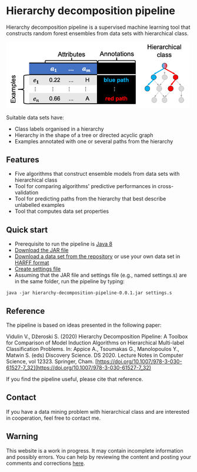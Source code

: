 # Hierarchy decomposition pipeline

Hierarchy decomposition pipeline is a supervised machine learning tool that constructs random forest ensembles from data sets with hierarchical class.

<img src = "images/HMC_dataset.png" alt = "Data set with hierarchical class" width = "500">

Suitable data sets have:
- Class labels organised in a hierarchy
- Hierarchy in the shape of a tree or directed acyclic graph
- Examples annotated with one or several paths from the hierarchy

## Features

- Five algorithms that construct ensemble models from data sets with hierarchical class
- Tool for comparing algorithms' predictive performances in cross-validation
- Tool for predicting paths from the hierarchy that best describe unlabelled examples
- Tool that computes data set properties

## Quick start

- Prerequisite to run the pipeline is [Java 8](https://www.oracle.com/java/technologies/javase-downloads.html)
- [Download the JAR file](https://github.com/vedranav/hierarchy-decomposition-pipeline/releases/download/v0.0.1/hierarchy-decomposition-pipeline-0.0.1.jar)
- [Download a data set from the repository](https://vedranav.github.io/hierarchy-decomposition-pipeline/inputs/repository.html) or use your own data set in [HARFF format](https://vedranav.github.io/hierarchy-decomposition-pipeline/inputs/dataset.html)
- [Create settings file](https://vedranav.github.io/hierarchy-decomposition-pipeline/pipeline/jar.html)
- Assuming that the JAR file and settings file (e.g., named settings.s) are in the same folder, run the pipeline by typing:
```
java -jar hierarchy-decomposition-pipeline-0.0.1.jar settings.s
```

## Reference

The pipeline is based on ideas presented in the following paper:

Vidulin V., Džeroski S. (2020) Hierarchy Decomposition Pipeline: A Toolbox for Comparison of Model Induction Algorithms on Hierarchical Multi-label Classification Problems. In: Appice A., Tsoumakas G., Manolopoulos Y., Matwin S. (eds) Discovery Science. DS 2020. Lecture Notes in Computer Science, vol 12323. Springer, Cham. [https://doi.org/10.1007/978-3-030-61527-7_32](https://doi.org/10.1007/978-3-030-61527-7_32)

If you find the pipeline useful, please cite that reference.

## Contact

If you have a data mining problem with hierarchical class and are interested in cooperation, feel free to contact me.

## Warning
This website is a work in progress. It may contain incomplete information and possibly errors. You can help by reviewing the content and posting your comments and corrections [here](https://github.com/vedranav/hierarchy-decomposition-pipeline/issues).

